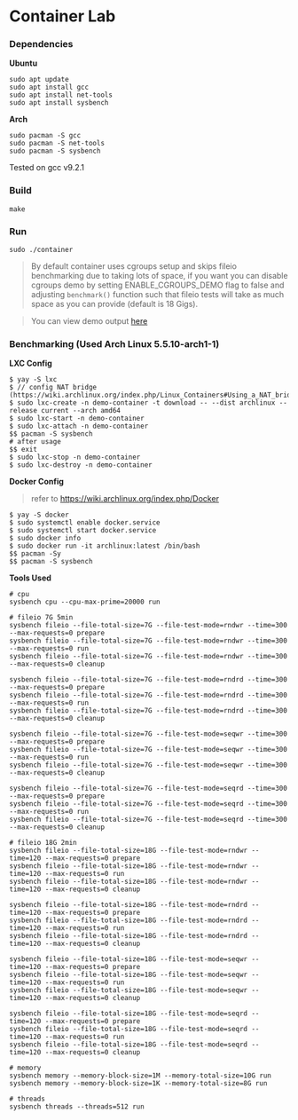 # Container Lab

### Dependencies

**Ubuntu**
```shell
sudo apt update
sudo apt install gcc
sudo apt install net-tools
sudo apt install sysbench
```

**Arch**
```shell
sudo pacman -S gcc
sudo pacman -S net-tools
sudo pacman -S sysbench
```

Tested on gcc v9.2.1

### Build
```shell
make
```

### Run
```shell
sudo ./container
```

> By default container uses cgroups setup and skips fileio benchmarking due to taking lots of space, if you want you can disable cgroups demo by setting ENABLE_CGROUPS_DEMO flag to false and adjusting `benchmark()` function such that fileio tests will take as much space as you can provide (default is 18 Gigs).

> You can view demo output [here](./console_output_container.md)

### Benchmarking (Used Arch Linux 5.5.10-arch1-1)

**LXC Config**
```shell
$ yay -S lxc
$ // config NAT bridge (https://wiki.archlinux.org/index.php/Linux_Containers#Using_a_NAT_bridge)
$ sudo lxc-create -n demo-container -t download -- --dist archlinux --release current --arch amd64
$ sudo lxc-start -n demo-container
$ sudo lxc-attach -n demo-container
$$ pacman -S sysbench
# after usage
$$ exit
$ sudo lxc-stop -n demo-container
$ sudo lxc-destroy -n demo-container
```
**Docker Config**
> refer to https://wiki.archlinux.org/index.php/Docker
```shell
$ yay -S docker
$ sudo systemctl enable docker.service
$ sudo systemctl start docker.service
$ sudo docker info
$ sudo docker run -it archlinux:latest /bin/bash
$$ pacman -Sy
$$ pacman -S sysbench

```

**Tools Used**
```shell
# cpu
sysbench cpu --cpu-max-prime=20000 run

# fileio 7G 5min
sysbench fileio --file-total-size=7G --file-test-mode=rndwr --time=300 --max-requests=0 prepare
sysbench fileio --file-total-size=7G --file-test-mode=rndwr --time=300 --max-requests=0 run
sysbench fileio --file-total-size=7G --file-test-mode=rndwr --time=300 --max-requests=0 cleanup

sysbench fileio --file-total-size=7G --file-test-mode=rndrd --time=300 --max-requests=0 prepare
sysbench fileio --file-total-size=7G --file-test-mode=rndrd --time=300 --max-requests=0 run
sysbench fileio --file-total-size=7G --file-test-mode=rndrd --time=300 --max-requests=0 cleanup

sysbench fileio --file-total-size=7G --file-test-mode=seqwr --time=300 --max-requests=0 prepare
sysbench fileio --file-total-size=7G --file-test-mode=seqwr --time=300 --max-requests=0 run
sysbench fileio --file-total-size=7G --file-test-mode=seqwr --time=300 --max-requests=0 cleanup

sysbench fileio --file-total-size=7G --file-test-mode=seqrd --time=300 --max-requests=0 prepare
sysbench fileio --file-total-size=7G --file-test-mode=seqrd --time=300 --max-requests=0 run
sysbench fileio --file-total-size=7G --file-test-mode=seqrd --time=300 --max-requests=0 cleanup

# fileio 18G 2min
sysbench fileio --file-total-size=18G --file-test-mode=rndwr --time=120 --max-requests=0 prepare
sysbench fileio --file-total-size=18G --file-test-mode=rndwr --time=120 --max-requests=0 run
sysbench fileio --file-total-size=18G --file-test-mode=rndwr --time=120 --max-requests=0 cleanup

sysbench fileio --file-total-size=18G --file-test-mode=rndrd --time=120 --max-requests=0 prepare
sysbench fileio --file-total-size=18G --file-test-mode=rndrd --time=120 --max-requests=0 run
sysbench fileio --file-total-size=18G --file-test-mode=rndrd --time=120 --max-requests=0 cleanup

sysbench fileio --file-total-size=18G --file-test-mode=seqwr --time=120 --max-requests=0 prepare
sysbench fileio --file-total-size=18G --file-test-mode=seqwr --time=120 --max-requests=0 run
sysbench fileio --file-total-size=18G --file-test-mode=seqwr --time=120 --max-requests=0 cleanup

sysbench fileio --file-total-size=18G --file-test-mode=seqrd --time=120 --max-requests=0 prepare
sysbench fileio --file-total-size=18G --file-test-mode=seqrd --time=120 --max-requests=0 run
sysbench fileio --file-total-size=18G --file-test-mode=seqrd --time=120 --max-requests=0 cleanup

# memory
sysbench memory --memory-block-size=1M --memory-total-size=10G run
sysbench memory --memory-block-size=1K --memory-total-size=8G run

# threads
sysbench threads --threads=512 run
```